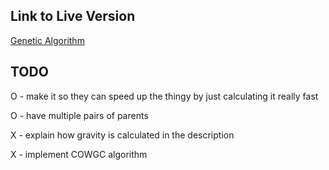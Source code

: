 ## Link to Live Version

[Genetic Algorithm](https://escapetoearth.herokuapp.com/)

## TODO
O - make it so they can speed up the thingy by just calculating it really fast

O - have multiple pairs of parents

X - explain how gravity is calculated in the description

X - implement COWGC algorithm
